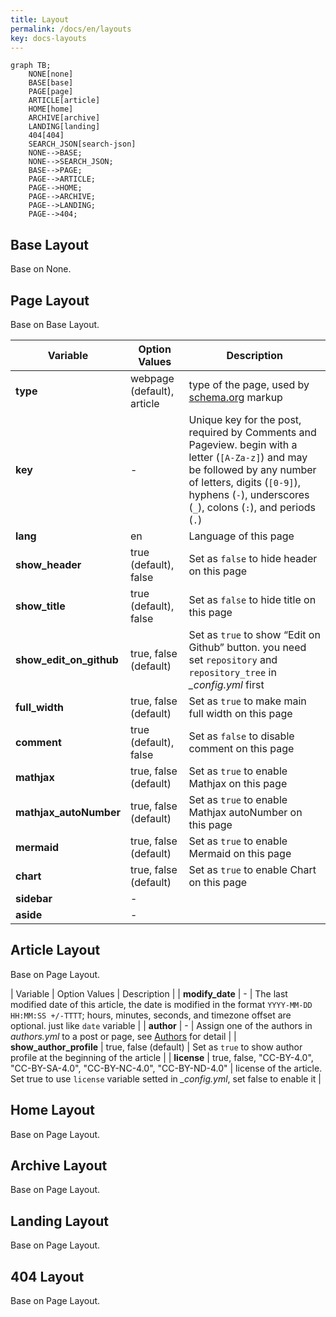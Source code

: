 ```yaml
---
title: Layout
permalink: /docs/en/layouts
key: docs-layouts
---
```


```mermaid
graph TB;
    NONE[none]
    BASE[base]
    PAGE[page]
    ARTICLE[article]
    HOME[home]
    ARCHIVE[archive]
    LANDING[landing]
    404[404]
    SEARCH_JSON[search-json]
    NONE-->BASE;
    NONE-->SEARCH_JSON;
    BASE-->PAGE;
    PAGE-->ARTICLE;
    PAGE-->HOME;
    PAGE-->ARCHIVE;
    PAGE-->LANDING;
    PAGE-->404;
```

## Base Layout

Base on None.

## Page Layout

Base on Base Layout.

| Variable          | Option Values         | Description |
| ---               | ---                   | ---         |
| **type**          | webpage (default), article | type of the page, used by [schema.org](https://schema.org/) markup |
| **key**           | -                     | Unique key for the post, required by Comments and Pageview. begin with a letter (`[A-Za-z]`) and may be followed by any number of letters, digits (`[0-9]`), hyphens (`-`), underscores (`_`), colons (`:`), and periods (`.`) |
| **lang**          | en                    | Language of this page |
| **show_header**   | true (default), false | Set as `false` to hide header on this page |
| **show_title**    | true (default), false | Set as `false` to hide title on this page |
| **show_edit_on_github** | true, false (default) | Set as `true` to show “Edit on Github” button. you need set `repository` and `repository_tree` in *_config.yml* first |
| **full_width**    | true, false (default) | Set as `true` to make main full width on this page |
| **comment**       | true (default), false | Set as `false` to disable comment on this page |
| **mathjax**       | true, false (default) | Set as `true` to enable Mathjax on this page |
| **mathjax_autoNumber** | true, false (default) | Set as `true` to enable Mathjax autoNumber on this page |
| **mermaid**       | true, false (default) | Set as `true` to enable Mermaid on this page |
| **chart**         | true, false (default) | Set as `true` to enable Chart on this page|
| **sidebar**       | -                     | |
| **aside**         | -                     | |

## Article Layout

Base on Page Layout.

| Variable          | Option Values         | Description |
| **modify_date**   | -                     | The last modified date of this article, the date is modified in the format `YYYY-MM-DD HH:MM:SS +/-TTTT`; hours, minutes, seconds, and timezone offset are optional. just like `date` variable |
| **author** | - | Assign one of the authors in *authors.yml* to a post or page, see [Authors](https://tianqi.name/jekyll-TeXt-theme/docs/en/authors) for detail |
| **show_author_profile** | true, false (default) | Set as `true` to show author profile at the beginning of the article |
| **license**       | true, false, "CC-BY-4.0", "CC-BY-SA-4.0", "CC-BY-NC-4.0", "CC-BY-ND-4.0" | license of the article. Set true to use `license` variable setted in *_config.yml*, set false to enable it |

## Home Layout

Base on Page Layout.

## Archive Layout

Base on Page Layout.

## Landing Layout

Base on Page Layout.

## 404 Layout

Base on Page Layout.